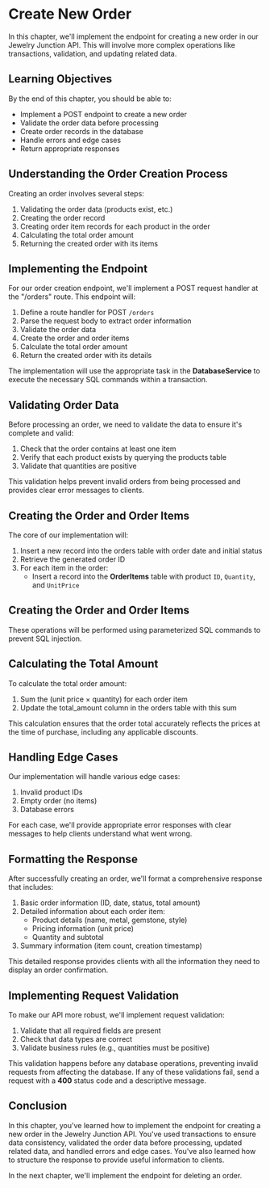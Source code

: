 # Create New Order

In this chapter, we'll implement the endpoint for creating a new order in our Jewelry Junction API. This will involve more complex operations like transactions, validation, and updating related data.

## Learning Objectives

By the end of this chapter, you should be able to:
- Implement a POST endpoint to create a new order
- Validate the order data before processing
- Create order records in the database
- Handle errors and edge cases
- Return appropriate responses

## Understanding the Order Creation Process

Creating an order involves several steps:
1. Validating the order data (products exist, etc.)
2. Creating the order record
3. Creating order item records for each product in the order
4. Calculating the total order amount
5. Returning the created order with its items

## Implementing the Endpoint

For our order creation endpoint, we'll implement a POST request handler at the "/orders" route. This endpoint will:

1. Define a route handler for POST `/orders`
2. Parse the request body to extract order information
3. Validate the order data
4. Create the order and order items
5. Calculate the total order amount
6. Return the created order with its details

The implementation will use the appropriate task in the **DatabaseService** to execute the necessary SQL commands within a transaction.

## Validating Order Data

Before processing an order, we need to validate the data to ensure it's complete and valid:

1. Check that the order contains at least one item
2. Verify that each product exists by querying the products table
3. Validate that quantities are positive

This validation helps prevent invalid orders from being processed and provides clear error messages to clients.

## Creating the Order and Order Items

The core of our implementation will:

1. Insert a new record into the orders table with order date and initial status
2. Retrieve the generated order ID
3. For each item in the order:
   - Insert a record into the **OrderItems** table with product `ID`, `Quantity`, and `UnitPrice`

## Creating the Order and Order Items

These operations will be performed using parameterized SQL commands to prevent SQL injection.

## Calculating the Total Amount

To calculate the total order amount:

1. Sum the (unit price × quantity) for each order item
2. Update the total_amount column in the orders table with this sum

This calculation ensures that the order total accurately reflects the prices at the time of purchase, including any applicable discounts.

## Handling Edge Cases

Our implementation will handle various edge cases:

1. Invalid product IDs
2. Empty order (no items)
3. Database errors

For each case, we'll provide appropriate error responses with clear messages to help clients understand what went wrong.

## Formatting the Response

After successfully creating an order, we'll format a comprehensive response that includes:

1. Basic order information (ID, date, status, total amount)
2. Detailed information about each order item:
   - Product details (name, metal, gemstone, style)
   - Pricing information (unit price)
   - Quantity and subtotal
4. Summary information (item count, creation timestamp)

This detailed response provides clients with all the information they need to display an order confirmation.

## Implementing Request Validation

To make our API more robust, we'll implement request validation:

1. Validate that all required fields are present
2. Check that data types are correct
3. Validate business rules (e.g., quantities must be positive)

This validation happens before any database operations, preventing invalid requests from affecting the database. If any of these validations fail, send a request with a **400** status code and a descriptive message.

## Conclusion

In this chapter, you've learned how to implement the endpoint for creating a new order in the Jewelry Junction API. You've used transactions to ensure data consistency, validated the order data before processing, updated related data, and handled errors and edge cases. You've also learned how to structure the response to provide useful information to clients.

In the next chapter, we'll implement the endpoint for deleting an order.
